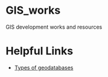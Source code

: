 # GIS_works
GIS development works and resources

# Helpful Links
* [Types of geodatabases](https://pro.arcgis.com/en/pro-app/2.7/help/data/geodatabases/overview/types-of-geodatabases.htm)

